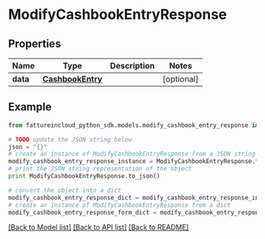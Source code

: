 # ModifyCashbookEntryResponse



## Properties

Name | Type | Description | Notes
------------ | ------------- | ------------- | -------------
**data** | [**CashbookEntry**](CashbookEntry.md) |  | [optional] 

## Example

```python
from fattureincloud_python_sdk.models.modify_cashbook_entry_response import ModifyCashbookEntryResponse

# TODO update the JSON string below
json = "{}"
# create an instance of ModifyCashbookEntryResponse from a JSON string
modify_cashbook_entry_response_instance = ModifyCashbookEntryResponse.from_json(json)
# print the JSON string representation of the object
print ModifyCashbookEntryResponse.to_json()

# convert the object into a dict
modify_cashbook_entry_response_dict = modify_cashbook_entry_response_instance.to_dict()
# create an instance of ModifyCashbookEntryResponse from a dict
modify_cashbook_entry_response_form_dict = modify_cashbook_entry_response.from_dict(modify_cashbook_entry_response_dict)
```
[[Back to Model list]](../README.md#documentation-for-models) [[Back to API list]](../README.md#documentation-for-api-endpoints) [[Back to README]](../README.md)


